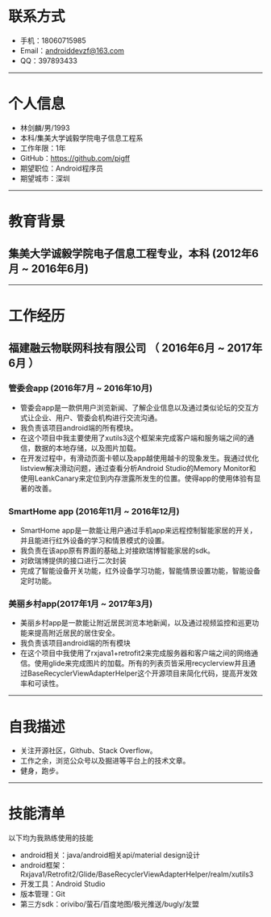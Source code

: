 # 联系方式

- 手机：18060715985
- Email：androiddevzf@163.com
- QQ：397893433

---

# 个人信息

 - 林剑麟/男/1993 
 - 本科/集美大学诚毅学院电子信息工程系
 - 工作年限：1年
 - GitHub：https://github.com/pigff
 - 期望职位：Android程序员
 - 期望城市：深圳

---

# 教育背景

## 集美大学诚毅学院电子信息工程专业，本科 (2012年6月 ~ 2016年6月)

---

# 工作经历

## 福建融云物联网科技有限公司 （ 2016年6月 ~ 2017年6月 ）

### 管委会app (2016年7月 ~ 2016年10月)
- 管委会app是一款供用户浏览新闻、了解企业信息以及通过类似论坛的交互方式让企业、用户、管委会机构进行交流沟通。
- 我负责该项目android端的所有模块。
- 在这个项目中我主要使用了xutils3这个框架来完成客户端和服务端之间的通信，数据的本地存储，以及图片加载。
- 在开发过程中，有滑动页面卡顿以及app越使用越卡的现象发生。我通过优化listview解决滑动问题，通过查看分析Android Studio的Memory Monitor和使用LeankCanary来定位到内存泄露所发生的位置。使得app的使用体验有显著的改善。

### SmartHome app (2016年11月 ~ 2016年12月)
- SmartHome app是一款能让用户通过手机app来远程控制智能家居的开关，并且能进行红外设备的学习和情景模式的设置。
- 我负责在该app原有界面的基础上对接欧瑞博智能家居的sdk。
- 对欧瑞博提供的接口进行二次封装
- 完成了智能设备开关功能，红外设备学习功能，智能情景设置功能，智能设备定时功能。


### 美丽乡村app(2017年1月 ~ 2017年3月)
- 美丽乡村app是一款能让附近居民浏览本地新闻，以及通过视频监控和巡更功能来提高附近居民的居住安全。
- 我负责该项目android端的所有模块
- 在这个项目中我使用了rxjava1+retrofit2来完成服务器和客户端之间的网络通信。使用glide来完成图片的加载。所有的列表页皆采用recyclerview并且通过BaseRecyclerViewAdapterHelper这个开源项目来简化代码，提高开发效率和可读性。

---

# 自我描述
- 关注开源社区，Github、Stack Overflow。
- 工作之余，浏览公众号以及掘进等平台上的技术文章。
- 健身，跑步。
---

# 技能清单

以下均为我熟练使用的技能

- android相关：java/android相关api/material design设计
- android框架：Rxjava1/Retrofit2/Glide/BaseRecyclerViewAdapterHelper/realm/xutils3
- 开发工具：Android Studio
- 版本管理：Git
- 第三方sdk：orivibo/萤石/百度地图/极光推送/bugly/友盟
